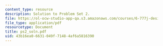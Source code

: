 ```yaml
---
content_type: resource
description: Solution to Problem Set 2.
file: https://ol-ocw-studio-app-qa.s3.amazonaws.com/courses/6-777j-design-and-fabrication-of-microelectromechanical-devices-spring-2007/43b16ea06631049f71484af6a5816390_ps2_soln.pdf
file_type: application/pdf
resourcetype: Document
title: ps2_soln.pdf
uid: 43b16ea0-6631-049f-7148-4af6a5816390
---
```

